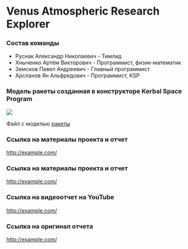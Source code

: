 # Venus Atmospheric Research Explorer
### **Состав команды**

- Руснак Александр Николаевич - Тимлид
- Хныченко Артём Викторович - Программист, физик-математик 
- Земсков Павел Андреевич - Главный программист
- Арсланов Ян Альфредович - Программист, KSP

### **Модель ракеты созданная в конструкторе Kerbal Space Program**
![](https://github.com/zmskvxd/Pictures/blob/main/raketa.jpg)

Файл с моделью [ракеты](https://github.com/zmskvxd/Kerbal-Project/blob/main/Falcon_9.craft)

### **Ссылка на материалы проекта и отчет**

<http://example.com/>

### **Ссылка на материалы проекта и отчет**

<http://example.com/>

### **Ссылка на видеоотчет на YouTube**

<http://example.com/>

### **Ссылка на оригинал отчета**

<http://example.com/>

